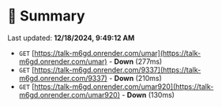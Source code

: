 # 📖 Summary
Last updated: **12/18/2024, 9:49:12 AM**

- `GET` [https://talk-m6gd.onrender.com/umar](https://talk-m6gd.onrender.com/umar) - **Down** (277ms)
- `GET` [https://talk-m6gd.onrender.com/9337](https://talk-m6gd.onrender.com/9337) - **Down** (210ms)
- `GET` [https://talk-m6gd.onrender.com/umar920](https://talk-m6gd.onrender.com/umar920) - **Down** (130ms)
